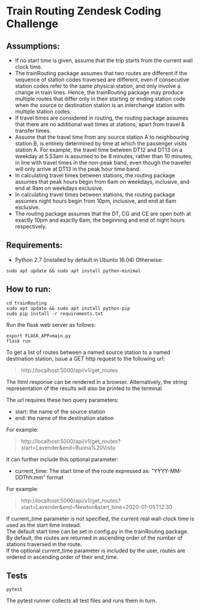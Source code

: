 # Train Routing Zendesk Coding Challenge 

## Assumptions:

* If no start time is given, assume that the trip starts from the current wall clock time.
* The trainRouting package assumes that two routes are different if the sequence of station codes traversed are different, 
even if consecutive station codes refer to the same physical station, and only involve a change in train lines.
Hence, the trainRouting package may produce multiple routes that differ only in their starting or ending station code when the source or destination station is an interchange station 
with multiple station codes.
* If travel times are considered in routing, the routing package assumes that there are no additional wait times at stations, apart from travel & transfer times.
* Assume that the travel time from any source station A to neighbouring station B, is entirely determined by time at which the passenger visits station A.
For example, the travel time between DT12 and DT13 on a weekday at 5.53am is assumed to be 8 minutes, rather than 10 minutes, 
in line with travel times in the non-peak band, even though the traveller will only arrive at DT13 in the peak hour time band.
* In calculating travel times between stations, the routing package assumes that peak hours begin from 6am on weekdays, inclusive, and end at 9am on weekdays exclusive.
* In calculating travel times between stations, the routing package assumes night hours begin from 10pm, inclusive, and end at 6am exclusive.
* The routing package assumes that the DT, CG and CE are open both at exactly 10pm and exactly 6am, the beginning and end of night hours respectively.

## Requirements:
* Python 2.7 (installed by default in Ubuntu 16.04) Otherwise:
```
sudo apt update && sudo apt install python-minimal
```

## How to run:

```
cd trainRouting
sudo apt update && sudo apt install python-pip
sudo pip install -r requirements.txt
```
Run the flask web server as follows:
```
export FLASK_APP=main.py
flask run
``` 
To get a list of routes between a named source station to a named destination station, issue a GET http request to the following url:

> http://localhost:5000/api/v1/get_routes

The html response can be rendered in a browser. Alternatively, the string representation of the results will also be printed to the terminal.

The url requires these two query parameters: 

* start: the name of the source station 
* end: the name of the destination station

For example:

> http://localhost:5000/api/v1/get_routes?start=Lavender&end=Buona%20Vista

It can further include this optional parameter:
* current_time: The start time of the route expressed as: "YYYY-MM-DDThh:mm" format

For example:

> http://localhost:5000/api/v1/get_routes?start=Lavender&end=Newton&start_time=2020-01-05T12:30

If current_time parameter is not specified, the current real wall-clock time is used as the start time instead.\
The default start time can be set in config.py in the trainRouting package.\
By default, the routes are returned in ascending order of the number of stations traversed in the route.\
If the optional current_time parameter is included by the user, routes are ordered in ascending order of their end_time.

## Tests
```
pytest
```
The pytest runner collects all test files and runs them in turn.

   